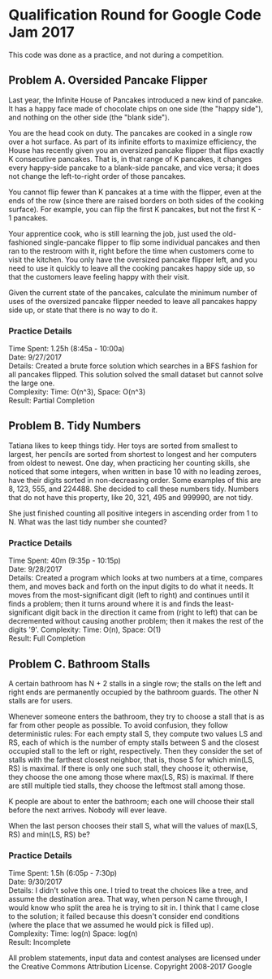 # Qualification Round for Google Code Jam 2017
This code was done as a practice, and not during a competition.

## Problem A. Oversided Pancake Flipper
Last year, the Infinite House of Pancakes introduced a new kind of pancake. It has a happy face made of chocolate chips on one side (the "happy side"), and nothing on the other side (the "blank side").

You are the head cook on duty. The pancakes are cooked in a single row over a hot surface. As part of its infinite efforts to maximize efficiency, the House has recently given you an oversized pancake flipper that flips exactly K consecutive pancakes. That is, in that range of K pancakes, it changes every happy-side pancake to a blank-side pancake, and vice versa; it does not change the left-to-right order of those pancakes.

You cannot flip fewer than K pancakes at a time with the flipper, even at the ends of the row (since there are raised borders on both sides of the cooking surface). For example, you can flip the first K pancakes, but not the first K - 1 pancakes.

Your apprentice cook, who is still learning the job, just used the old-fashioned single-pancake flipper to flip some individual pancakes and then ran to the restroom with it, right before the time when customers come to visit the kitchen. You only have the oversized pancake flipper left, and you need to use it quickly to leave all the cooking pancakes happy side up, so that the customers leave feeling happy with their visit.

Given the current state of the pancakes, calculate the minimum number of uses of the oversized pancake flipper needed to leave all pancakes happy side up, or state that there is no way to do it.

### Practice Details
Time Spent: 1.25h (8:45a - 10:00a)  
Date: 9/27/2017  
Details: Created a brute force solution which searches in a BFS fashion for all pancakes flipped. This solution solved the small dataset but cannot solve the large one.  
Complexity: Time: O(n^3), Space: O(n^3)  
Result: Partial Completion  

## Problem B. Tidy Numbers
Tatiana likes to keep things tidy. Her toys are sorted from smallest to largest, her pencils are sorted from shortest to longest and her computers from oldest to newest. One day, when practicing her counting skills, she noticed that some integers, when written in base 10 with no leading zeroes, have their digits sorted in non-decreasing order. Some examples of this are 8, 123, 555, and 224488. She decided to call these numbers tidy. Numbers that do not have this property, like 20, 321, 495 and 999990, are not tidy.

She just finished counting all positive integers in ascending order from 1 to N. What was the last tidy number she counted?

### Practice Details
Time Spent: 40m (9:35p - 10:15p)  
Date: 9/28/2017  
Details: Created a program which looks at two numbers at a time, compares them, and moves back and forth on the input digits to do what it needs. It moves from the most-significant digit (left to right) and continues until it finds a problem; then it turns around where it is and finds the least-significant digit back in the direction it came from (right to left) that can be decremented without causing another problem; then it makes the rest of the digits '9'.
Complexity: Time: O(n), Space: O(1)  
Result: Full Completion  

## Problem C. Bathroom Stalls
A certain bathroom has N + 2 stalls in a single row; the stalls on the left and right ends are permanently occupied by the bathroom guards. The other N stalls are for users.

Whenever someone enters the bathroom, they try to choose a stall that is as far from other people as possible. To avoid confusion, they follow deterministic rules: For each empty stall S, they compute two values LS and RS, each of which is the number of empty stalls between S and the closest occupied stall to the left or right, respectively. Then they consider the set of stalls with the farthest closest neighbor, that is, those S for which min(LS, RS) is maximal. If there is only one such stall, they choose it; otherwise, they choose the one among those where max(LS, RS) is maximal. If there are still multiple tied stalls, they choose the leftmost stall among those.

K people are about to enter the bathroom; each one will choose their stall before the next arrives. Nobody will ever leave.

When the last person chooses their stall S, what will the values of max(LS, RS) and min(LS, RS) be?


### Practice Details
Time Spent: 1.5h (6:05p - 7:30p)  
Date: 9/30/2017  
Details: I didn't solve this one. I tried to treat the choices like a tree, and assume the destination area. That way, when person N came through, I would know who split the area he is trying to sit in. I think that I came close to the solution; it failed because this doesn't consider end conditions (where the place that we assumed he would pick is filled up).  
Complexity: Time: log(n) Space: log(n)  
Result: Incomplete  

All problem statements, input data and contest analyses are licensed under the Creative Commons Attribution License. Copyright 2008-2017 Google
